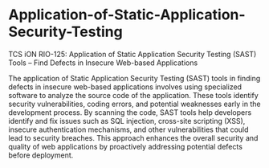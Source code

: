 # Application-of-Static-Application-Security-Testing
TCS iON RIO-125: Application of Static Application Security Testing (SAST) Tools – Find Defects in Insecure Web-based Applications 




The application of Static Application Security Testing (SAST) tools in finding defects in insecure web-based applications involves using specialized software to analyze the source code of the application. These tools identify security vulnerabilities, coding errors, and potential weaknesses early in the development process. By scanning the code, SAST tools help developers identify and fix issues such as SQL injection, cross-site scripting (XSS), insecure authentication mechanisms, and other vulnerabilities that could lead to security breaches. This approach enhances the overall security and quality of web applications by proactively addressing potential defects before deployment.
